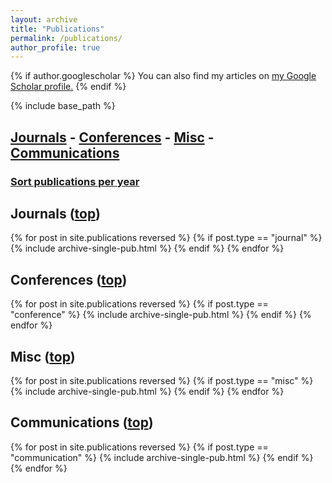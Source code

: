 ```yaml
---
layout: archive
title: "Publications"
permalink: /publications/
author_profile: true
---
```


{% if author.googlescholar %}
  You can also find my articles on <u><a href="{{author.googlescholar}}">my Google Scholar profile</a>.</u>
{% endif %}

{% include base_path %}

<!-- Per TYPE -->

## [Journals](#journals) - [Conferences](#conferences) - [Misc](#misc) - [Communications](#communications) <a name="top"></a>

### [Sort publications per year](/publications/year)

<!--
<div class="{{ include.type | default: "list" }}__item">
    <h2 class="archive__item-title" itemprop="headline">
        <a name="journals"></a>
        Journals
    </h2>
</div>
-->

## Journals <a name="journals"></a> ([top](#top))
{% for post in site.publications reversed %}
    {% if post.type == "journal" %}
        {% include archive-single-pub.html %}
    {% endif %}
{% endfor %}

## Conferences <a name="conferences"></a> ([top](#top))
{% for post in site.publications reversed %}
    {% if post.type == "conference" %}
        {% include archive-single-pub.html %}
    {% endif %}
{% endfor %}

## Misc <a name="misc"></a> ([top](#top))
{% for post in site.publications reversed %}
    {% if post.type == "misc" %}
        {% include archive-single-pub.html %}
    {% endif %}
{% endfor %}

## Communications <a name="communications"></a> ([top](#top))
{% for post in site.publications reversed %}
    {% if post.type == "communication" %}
        {% include archive-single-pub.html %}
    {% endif %}
{% endfor %}
